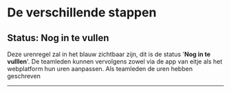 # De verschillende stappen

## Status: Nog in te vullen

Deze urenregel zal in het blauw zichtbaar zijn, dit is de status '**Nog in te vulllen**'. De teamleden kunnen vervolgens zowel via de app van eitje als het webplatform hun uren aanpassen. Als teamleden de uren hebben geschreven 



---